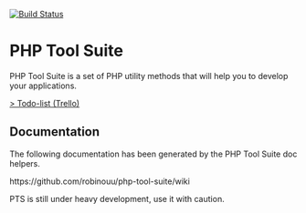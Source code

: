 [![Build Status](https://travis-ci.org/robinouu/php-tool-suite.svg?branch=master)](https://travis-ci.org/robinouu/php-tool-suite)

<h1>PHP Tool Suite</h1>
<p>PHP Tool Suite is a set of PHP utility methods that will help you to develop your applications.</p>

<p><a href="https://trello.com/b/Y6S5C0kd/php-tool-suite">&gt; Todo-list (Trello)</a></p>

<h2>Documentation</h2>

<p>The following documentation has been generated by the PHP Tool Suite doc helpers.</p>
https://github.com/robinouu/php-tool-suite/wiki

<p>PTS is still under heavy development, use it with caution.</p>
